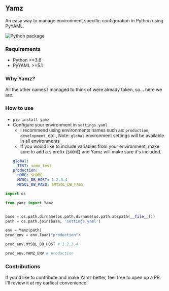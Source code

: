 ## Yamz
An easy way to manage environment specific configuration in Python using PyYAML.

![Python package](https://github.com/rhymiz/yamz/workflows/Python%20package/badge.svg?branch=master)

### Requirements
- Python >=3.6
- PyYAML >=5.1


### Why Yamz?
All the other names I managed to think of were already taken, so... here we are.


### How to use
- `pip install yamz`
- Configure your environment in `settings.yaml`
    - I recommend using environments names such as: `production`, `development`, etc.,
    Note: `global` environment settings will be available in all environments
    - If you would like to include variables from your environment, make sure to add a `$` prefix (`$HOME`) and Yamz will make sure it's included.
    ```yaml
    global:
      TEST: some_test
    production:
      HOME: $HOME
      MYSQL_DB_HOST: 1.2.3.4
      MYSQL_DB_PASS: $MYSQL_DB_PASS
    ```


```python
import os

from yamz import Yamz


base = os.path.dirname(os.path.dirname(os.path.abspath(__file__)))
path = os.path.join(base, 'settings.yaml')

env = Yamz(path)
prod_env = env.load("production")

prod_env.MYSQL_DB_HOST # 1.2.3.4

prod_env.YAMZ_ENV # production
```

### Contributions
If you'd like to contribute and make Yamz better, feel free to open up a PR.
I'll review it at my earliest convenience!
